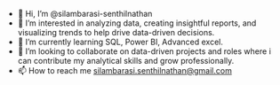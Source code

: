 - 👋 Hi, I’m @silambarasi-senthilnathan
- 👀 I’m interested in analyzing data, creating insightful reports, and visualizing trends to help drive data-driven decisions.
- 🌱 I’m currently learning SQL, Power BI, Advanced excel.
- 💞️ I’m looking to collaborate on data-driven projects and roles where i can contribute my analytical skills and grow professionally.
- 📫 How to reach me silambarasi.senthilnathan@gmail.com
  

<!---
silambarasi-senthilnathan/silambarasi-senthilnathan is a ✨ special ✨ repository because its `README.md` (this file) appears on your GitHub profile.
You can click the Preview link to take a look at your changes.
--->
